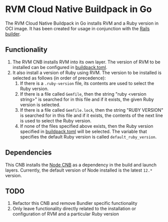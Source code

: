 # RVM Cloud Native Buildpack in Go

The RVM Cloud Native Buildpack in Go installs RVM and a Ruby version in OCI image. It has been created for usage in conjunction with the [Rails builder](https://github.com/avarteqgmbh/rails-builder-cnb).

## Functionality

1. The RVM CNB installs RVM into its own layer. The version of RVM to be installed can be configured in [buildpack.toml](buildpack.toml).
1. It also install a version of Ruby using RVM. The version to be installed is selected as follows (in order of precedence):
    1. If there is a `.ruby-version` file, its contents are used to select the Ruby version.
    1. If there is a file called `Gemfile`, then the string "ruby \<version string\>" is searched for in this file and if it exists, the given Ruby version is selected.
    1. If there is a file called `Gemfile.lock`, then the string "RUBY VERSION" is searched for in this file and if it exists, the contents of the next line is used to select the Ruby version.
    1. If none of the files specified above exists, then the Ruby version specified in [buildpack.toml](buildpack.toml) will be selected. The variable that specifies the default Ruby version is called `default_ruby_version`.

## Dependencies

This CNB installs the [Node CNB](https://github.com/paketo-buildpacks/node-engine) as a dependency in the build and launch layers. Currently, the default version of Node installed is the latest `12.*` version.

## TODO

1. Refactor this CNB and remove Bundler specific functionality
1. Only leave functionality directly related to the installation or configuration of RVM and a particular Ruby version
